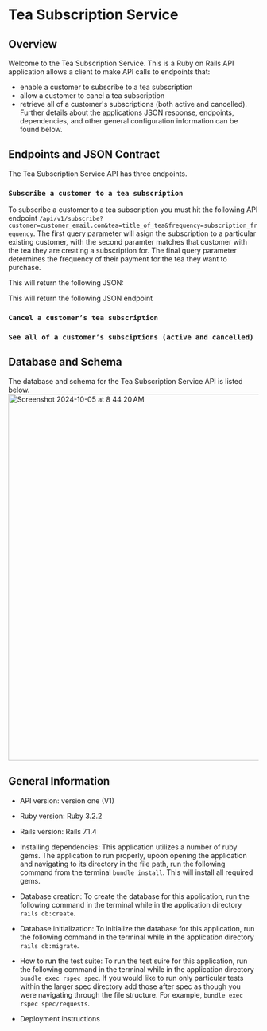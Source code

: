 # Tea Subscription Service 

## Overview
Welcome to the Tea Subscription Service. This is a Ruby on Rails API application allows a client to make API calls to endpoints that:
* enable a customer to subscribe to a tea subscription
* allow a customer to canel a tea subscription
* retrieve all of a customer's subscriptions (both active and cancelled).
Further details about the applications JSON response, endpoints, dependencies, and other general configuration information can be found below. 

## Endpoints and JSON Contract
The Tea Subscription Service API has three endpoints. 

### `Subscribe a customer to a tea subscription`
To subscribe a customer to a tea subscription you must hit the following API endpoint `/api/v1/subscribe?customer=customer_email.com&tea=title_of_tea&frequency=subscription_frequency`. The first query parameter will asign the subscription to a particular existing customer, with the second paramter matches that customer with the tea they are creating a subscription for. The final query parameter determines the frequency of their payment for the tea they want to purchase. 

This will return the following JSON: 

This will return the following JSON endpoint 
### `Cancel a customer’s tea subscription`

### `See all of a customer’s subsciptions (active and cancelled)`

## Database and Schema 
The database and schema for the Tea Subscription Service API is listed below. 
<img width="736" alt="Screenshot 2024-10-05 at 8 44 20 AM" src="https://github.com/user-attachments/assets/6db24780-3e4c-4090-a063-24060010a3d8">

## General Information 

* API version: version one (V1)

* Ruby version: Ruby 3.2.2

* Rails version: Rails 7.1.4

* Installing dependencies: This application utilizes a number of ruby gems. The application to run properly, upoon opening the application and navigating to its directory in the file path, run the following command from the terminal `bundle install`. This will install all required gems. 

* Database creation: To create the database for this application, run the following command in the terminal while in the application directory `rails db:create`.

* Database initialization: To initialize the database for this application, run the following command in the terminal while in the application directory `rails db:migrate`.

* How to run the test suite: To run the test suire for this application, run the following command in the terminal while in the application directory `bundle exec rspec spec`. If you would like to run only particular tests within the larger spec directory add those after spec as though you were navigating through the file structure. For example, `bundle exec rspec spec/requests`.

* Deployment instructions
